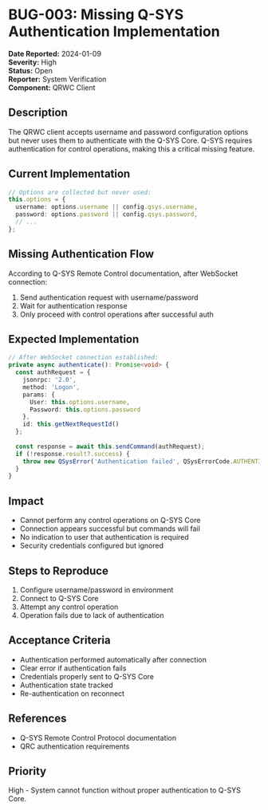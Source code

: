 # BUG-003: Missing Q-SYS Authentication Implementation

**Date Reported:** 2024-01-09  
**Severity:** High  
**Status:** Open  
**Reporter:** System Verification  
**Component:** QRWC Client  

## Description
The QRWC client accepts username and password configuration options but never uses them to authenticate with the Q-SYS Core. Q-SYS requires authentication for control operations, making this a critical missing feature.

## Current Implementation
```typescript
// Options are collected but never used:
this.options = {
  username: options.username || config.qsys.username,
  password: options.password || config.qsys.password,
  // ...
};
```

## Missing Authentication Flow
According to Q-SYS Remote Control documentation, after WebSocket connection:
1. Send authentication request with username/password
2. Wait for authentication response
3. Only proceed with control operations after successful auth

## Expected Implementation
```typescript
// After WebSocket connection established:
private async authenticate(): Promise<void> {
  const authRequest = {
    jsonrpc: '2.0',
    method: 'Logon',
    params: {
      User: this.options.username,
      Password: this.options.password
    },
    id: this.getNextRequestId()
  };
  
  const response = await this.sendCommand(authRequest);
  if (!response.result?.success) {
    throw new QSysError('Authentication failed', QSysErrorCode.AUTHENTICATION_FAILED);
  }
}
```

## Impact
- Cannot perform any control operations on Q-SYS Core
- Connection appears successful but commands will fail
- No indication to user that authentication is required
- Security credentials configured but ignored

## Steps to Reproduce
1. Configure username/password in environment
2. Connect to Q-SYS Core
3. Attempt any control operation
4. Operation fails due to lack of authentication

## Acceptance Criteria
- Authentication performed automatically after connection
- Clear error if authentication fails
- Credentials properly sent to Q-SYS Core
- Authentication state tracked
- Re-authentication on reconnect

## References
- Q-SYS Remote Control Protocol documentation
- QRC authentication requirements

## Priority
High - System cannot function without proper authentication to Q-SYS Core. 